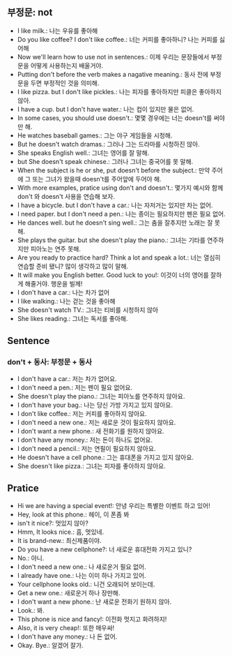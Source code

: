 ## 부정문: not
- I like milk.: 나는 우유를 좋아해
- Do you like coffee? I don't like coffee.: 너는 커피를 좋아하니? 나는 커피를 싫어해
- Now we'll learn how to use not in sentences.: 이제 우리는 문장들에서 부정문을 어떻게 사용하는지 배울거야.
- Putting don't before the verb makes a nagative meaning.: 동사 전에 부정문을 두면 부정적인 것을 의미해.
- I like pizza. but I don't like pickles.: 나는 피자를 좋아하지만 피클은 좋아하지 않아.
- I have a cup. but I don't have water.: 나는 컵이 있지만 물은 없어.
- In some cases, you should use doesn't.: 몇몇 경우에는 너는 doesn't를 써야만 해.
- He watches baseball games.: 그는 야구 게임들을 시청해.
- But he doesn't watch dramas.: 그러나 그는 드라마를 시청하진 않아.
- She speaks English well.: 그녀는 영어를 잘 말해.
- but She doesn't speak chinese.: 그러나 그녀는 중국어를 못 말해.
- When the subject is he or she, put doesn't before the subject.: 만약 주어에 그 또는 그녀가 왔을때 doesn't를 주어앞에 두어야 해. 
- With more examples, pratice using don't and doesn't.: 몇가지 예시와 함께 don't 와 doesn't 사용을 연습해 보자.
- I have a bicycle. but I don't have a car.: 나는 자저거는 있지만 차는 없어.
- I need paper. but I don't need a pen.: 나는 종이는 필요하지만 펜은 필요 없어.
- He dances well. but he doesn't sing well.: 그는 춤을 잘추지만 노래는 잘 못해.
- She plays the guitar. but she doesn't play the piano.: 그녀는 기타를 연주하지만 피아노는 연주 못해.
- Are you ready to practice hard? Think a lot and speak a lot.: 너는 열심히 연습할 준비 됐니? 많이 생각하고 많이 말해.
- It will make you English better. Good luck to you!: 이것이 너의 영어를 잘하게 해줄거야. 행운을 빌께!
- I don't have a car.: 나는 차가 없어
- I like walking.:  나는 걷는 것을 좋아해
- She doesn't watch TV.: 그녀는 티비를 시청하지 않아
- She likes reading.: 그녀는 독서를 좋아해.


## Sentence
### don't + 동사: 부정문 + 동사
- I don't have a car.: 저는 차가 없어요.
- I don't need a pen.: 저는 펜이 필요 없어요.
- She doesn't play the piano.: 그녀는 피아노를 연주하지 않아요.
- I don't have your bag.: 나는 당신 가방 가지고 있지 않아요.
- I don't like coffee.: 저는 커피를 좋아하지 않아요.
- I don't need a new one.: 저는 새로운 것이 필요하지 않아요.
- I don't want a new phone.: 새 전화기를 원하지 않아요.
- I don't have any money.: 저는 돈이 하나도 없어요.
- I don't need a pencil.: 저는 연필이 필요하지 않아요.
- He doesn't have a cell phone.: 그는 휴대폰을 가지고 있지 않아요.
- She doesn't like pizza.: 그녀는 피자를 좋아하지 않아요.


## Pratice
- Hi we are having a special event!: 안녕 우리는 특별한 이벤트 하고 있어!
- Hey, look at this phone.: 헤이, 이 폰좀 봐
- isn't it nice?: 멋있지 않아?
- Hmm, It looks nice.: 흠, 멋있네.
- It is brand-new.: 최신제품이야.
- Do you have a new cellphone?: 너 새로운 휴대전화 가지고 있니?
- No.: 아니.
- I don't need a new one.: 나 새로운거 필요 없어.
- I already have one.: 나는 이미 하나 가지고 있어.
- Your cellphone looks old.: 니건 오래되어 보이는데.
- Get a new one.: 새로운거 하나 장만해.
- I don't want a new phone.: 난 새로운 전화기 원하지 않아.
- Look.: 봐.
- This phone is nice and fancy!: 이전화 멋지고 화려하지!
- Also, it is very cheap!: 또한 매우싸!
- I don't have any money.: 나 돈 없어.
- Okay. Bye.: 알겠어 잘가.